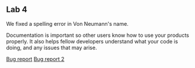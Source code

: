 ## Lab 4

We fixed a spelling error in Von Neumann's name. 

Documentation is important so other users know how to use your products properly. It also helps fellow developers understand what your code is doing, and any issues that may arise. 


[Bug report](https://bugs.freebsd.org/bugzilla/show_bug.cgi?id=207354)
[Bug report 2](https://bugs.freebsd.org/bugzilla/show_bug.cgi?id=207351)
